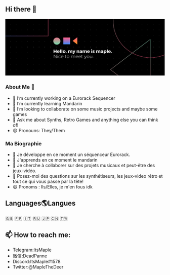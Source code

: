 ## Hi there 👋
![](https://raw.githubusercontent.com/DeadPanne/Deadpanne/main/banner.png)
### About Me 🦌 
- 🔭 I’m currently working on a Eurorack Sequencer
- 🌱 I’m currently learning Mandarin
- 👯 I’m looking to collaborate on some music projects and maybe some games
- 💬 Ask me about Synths, Retro Games and anything else you can think of! 
- 😄 Pronouns: They/Them

### Ma Biographie
 - 🔭 Je développe en ce moment un séquenceur Eurorack.
 - 🌱 J'apprends en ce moment le mandarin
 - 👯 Je cherche à collaborer sur des projets musicaux et peut-être des jeux-vidéo.
 - 💬 Posez-moi des questions sur les synthétiseurs, les jeux-video rétro et tout ce qui vous passe par la tête!
 - 😄 Pronoms : Ils/Elles, je m'en fous idk


## Languages🌎Langues
🇬🇧 🇫🇷 🇮🇹 🇷🇺 🇯🇵 🇨🇳 🇹🇼
## 📫 How to reach me:
* Telegram:ItsMaple
* 微信:DeadPanne
* Discord:ItsMaple#1578
* Twitter:@MapleTheDeer





<!--
**DeadPanne/Deadpanne** is a ✨ _special_ ✨ repository because its `README.md` (this file) appears on your GitHub profile.

Here are some ideas to get you started:

- 🔭 I’m currently working on ...
- 🌱 I’m currently learning ...
- 👯 I’m looking to collaborate on ...
- 🤔 I’m looking for help with ...
- 💬 Ask me about ...
- 📫 How to reach me: ...
- 😄 Pronouns: ...
- ⚡ Fun fact: ...
-->
